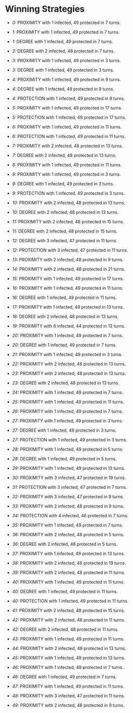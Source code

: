 # Winning Strategies

* _0:_ PROXIMITY with 1 infected, 49 protected in 7 turns.


* _1:_ PROXIMITY with 1 infected, 49 protected in 7 turns.


* _1:_ DEGREE with 1 infected, 49 protected in 7 turns.


* _2:_ DEGREE with 2 infected, 48 protected in 7 turns.


* _3:_ PROXIMITY with 1 infected, 49 protected in 3 turns.


* _3:_ DEGREE with 1 infected, 49 protected in 3 turns.


* _4:_ PROXIMITY with 1 infected, 49 protected in 9 turns.


* _4:_ DEGREE with 1 infected, 49 protected in 9 turns.


* _4:_ PROTECTION with 1 infected, 49 protected in 9 turns.


* _5:_ PROXIMITY with 1 infected, 49 protected in 17 turns.


* _5:_ PROTECTION with 1 infected, 49 protected in 17 turns.


* _6:_ PROXIMITY with 1 infected, 49 protected in 11 turns.


* _6:_ PROTECTION with 1 infected, 49 protected in 11 turns.


* _7:_ PROXIMITY with 2 infected, 48 protected in 13 turns.


* _7:_ DEGREE with 2 infected, 48 protected in 13 turns.


* _8:_ PROXIMITY with 1 infected, 49 protected in 11 turns.


* _9:_ PROXIMITY with 1 infected, 49 protected in 3 turns.


* _9:_ DEGREE with 1 infected, 49 protected in 3 turns.


* _9:_ PROTECTION with 1 infected, 49 protected in 3 turns.


* _10:_ PROXIMITY with 2 infected, 48 protected in 13 turns.


* _10:_ DEGREE with 2 infected, 48 protected in 13 turns.


* _11:_ PROXIMITY with 2 infected, 48 protected in 15 turns.


* _11:_ DEGREE with 2 infected, 48 protected in 15 turns.


* _12:_ DEGREE with 3 infected, 47 protected in 11 turns.


* _12:_ PROTECTION with 3 infected, 47 protected in 11 turns.


* _13:_ PROXIMITY with 2 infected, 48 protected in 9 turns.


* _14:_ PROXIMITY with 2 infected, 48 protected in 21 turns.


* _15:_ PROXIMITY with 1 infected, 49 protected in 17 turns.


* _16:_ PROXIMITY with 1 infected, 49 protected in 11 turns.


* _16:_ DEGREE with 1 infected, 49 protected in 11 turns.


* _17:_ PROXIMITY with 1 infected, 49 protected in 13 turns.


* _18:_ DEGREE with 2 infected, 48 protected in 13 turns.


* _19:_ PROXIMITY with 6 infected, 44 protected in 13 turns.


* _20:_ PROXIMITY with 1 infected, 49 protected in 7 turns.


* _20:_ DEGREE with 1 infected, 49 protected in 7 turns.


* _21:_ PROXIMITY with 1 infected, 49 protected in 3 turns.


* _22:_ PROXIMITY with 2 infected, 48 protected in 13 turns.


* _23:_ PROXIMITY with 2 infected, 48 protected in 13 turns.


* _23:_ DEGREE with 2 infected, 48 protected in 13 turns.


* _24:_ PROXIMITY with 1 infected, 49 protected in 7 turns.


* _25:_ PROXIMITY with 1 infected, 49 protected in 11 turns.


* _26:_ PROXIMITY with 1 infected, 49 protected in 7 turns.


* _27:_ PROXIMITY with 1 infected, 49 protected in 3 turns.


* _27:_ DEGREE with 1 infected, 49 protected in 3 turns.


* _27:_ PROTECTION with 1 infected, 49 protected in 3 turns.


* _28:_ PROXIMITY with 1 infected, 49 protected in 5 turns.


* _28:_ DEGREE with 1 infected, 49 protected in 5 turns.


* _29:_ PROXIMITY with 1 infected, 49 protected in 13 turns.


* _30:_ PROXIMITY with 3 infected, 47 protected in 19 turns.


* _31:_ PROTECTION with 3 infected, 47 protected in 7 turns.


* _32:_ PROXIMITY with 3 infected, 47 protected in 9 turns.


* _33:_ PROXIMITY with 2 infected, 48 protected in 9 turns.


* _34:_ PROTECTION with 4 infected, 46 protected in 7 turns.


* _35:_ PROXIMITY with 1 infected, 49 protected in 7 turns.


* _36:_ PROXIMITY with 2 infected, 48 protected in 5 turns.


* _36:_ DEGREE with 2 infected, 48 protected in 5 turns.


* _37:_ PROXIMITY with 1 infected, 49 protected in 13 turns.


* _38:_ PROXIMITY with 2 infected, 48 protected in 19 turns.


* _39:_ PROXIMITY with 2 infected, 48 protected in 11 turns.


* _40:_ PROXIMITY with 1 infected, 49 protected in 11 turns.


* _40:_ DEGREE with 1 infected, 49 protected in 11 turns.


* _40:_ PROTECTION with 1 infected, 49 protected in 11 turns.


* _41:_ PROXIMITY with 2 infected, 48 protected in 15 turns.


* _42:_ PROXIMITY with 2 infected, 48 protected in 11 turns.


* _42:_ DEGREE with 2 infected, 48 protected in 11 turns.


* _43:_ PROXIMITY with 1 infected, 49 protected in 11 turns.


* _44:_ PROXIMITY with 2 infected, 48 protected in 13 turns.


* _45:_ PROXIMITY with 1 infected, 49 protected in 13 turns.


* _46:_ PROXIMITY with 1 infected, 49 protected in 7 turns.


* _46:_ DEGREE with 1 infected, 49 protected in 7 turns.


* _47:_ PROXIMITY with 1 infected, 49 protected in 11 turns.


* _48:_ PROXIMITY with 3 infected, 47 protected in 11 turns.


* _49:_ PROXIMITY with 2 infected, 48 protected in 9 turns.


